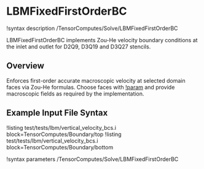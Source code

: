 # LBMFixedFirstOrderBC

!syntax description /TensorComputes/Solve/LBMFixedFirstOrderBC

LBMFixedFirstOrderBC implements Zou\-He velocity boundary conditions at the inlet and outlet for D2Q9, D3Q19 and D3Q27 stencils.

## Overview

Enforces first\-order accurate macroscopic velocity at selected domain faces via Zou\-He formulas.
Choose faces with [!param](/TensorComputes/Solve/LBMFixedFirstOrderBC/boundary) and provide
macroscopic fields as required by the implementation.

## Example Input File Syntax

!listing test/tests/lbm/vertical_velocity_bcs.i block=TensorComputes/Boundary/top
!listing test/tests/lbm/vertical_velocity_bcs.i block=TensorComputes/Boundary/bottom

!syntax parameters /TensorComputes/Solve/LBMFixedFirstOrderBC
